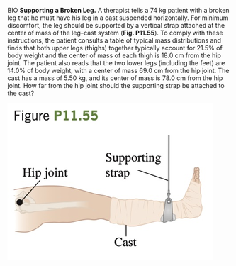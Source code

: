 BIO **Supporting a Broken Leg.** A therapist tells a 74 kg patient with a broken leg
that he must have his leg in a cast
suspended horizontally. For minimum discomfort, the leg should
be supported by a vertical strap attached at the center of mass of the leg–cast system (**Fig. P11.55**). To comply with these instructions,
the patient consults a table of typical mass distributions and finds that
both upper legs (thighs) together typically account for 21.5% of body
weight and the center of mass of each thigh is 18.0 cm from the hip
joint. The patient also reads that the two lower legs (including the feet)
are 14.0% of body weight, with a center of mass 69.0 cm from the hip
joint. The cast has a mass of 5.50 kg, and its center of mass is 78.0 cm
from the hip joint. How far from the hip joint should the supporting
strap be attached to the cast?

![](e11.55.jpg)